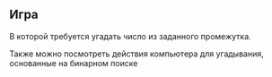 ## Игра
<p>В которой требуется угадать число из заданного промежутка.</p>
<p>Также можно посмотреть действия компьютера для угадывания, основанные на бинарном поиске
